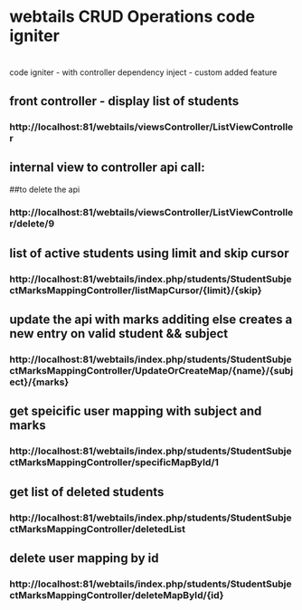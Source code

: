 # webtails CRUD Operations code igniter
# 
code igniter - with controller dependency inject - custom added feature

## front controller - display list of students
### http://localhost:81/webtails/viewsController/ListViewController

## internal view to controller api call:
##to delete the api
### http://localhost:81/webtails/viewsController/ListViewController/delete/9

## list of active students using limit and skip cursor
### http://localhost:81/webtails/index.php/students/StudentSubjectMarksMappingController/listMapCursor/{limit}/{skip}

## update the api with marks additing else creates a new entry on valid student && subject
### http://localhost:81/webtails/index.php/students/StudentSubjectMarksMappingController/UpdateOrCreateMap/{name}/{subject}/{marks}

## get speicific user mapping with subject and marks
### http://localhost:81/webtails/index.php/students/StudentSubjectMarksMappingController/specificMapById/1

## get list of deleted students
### http://localhost:81/webtails/index.php/students/StudentSubjectMarksMappingController/deletedList

## delete user mapping by id
### http://localhost:81/webtails/index.php/students/StudentSubjectMarksMappingController/deleteMapById/{id}
